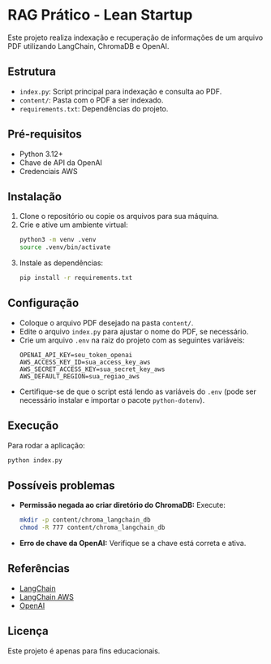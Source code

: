 # RAG Prático - Lean Startup

Este projeto realiza indexação e recuperação de informações de um arquivo PDF utilizando LangChain, ChromaDB e OpenAI.

## Estrutura
- `index.py`: Script principal para indexação e consulta ao PDF.
- `content/`: Pasta com o PDF a ser indexado.
- `requirements.txt`: Dependências do projeto.

## Pré-requisitos
- Python 3.12+
- Chave de API da OpenAI
- Credenciais AWS

## Instalação
1. Clone o repositório ou copie os arquivos para sua máquina.
2. Crie e ative um ambiente virtual:
   ```bash
   python3 -m venv .venv
   source .venv/bin/activate
   ```
3. Instale as dependências:
   ```bash
   pip install -r requirements.txt
   ```

## Configuração
- Coloque o arquivo PDF desejado na pasta `content/`.
- Edite o arquivo `index.py` para ajustar o nome do PDF, se necessário.
- Crie um arquivo `.env` na raiz do projeto com as seguintes variáveis:
  ```env
  OPENAI_API_KEY=seu_token_openai
  AWS_ACCESS_KEY_ID=sua_access_key_aws
  AWS_SECRET_ACCESS_KEY=sua_secret_key_aws
  AWS_DEFAULT_REGION=sua_regiao_aws
  ```
- Certifique-se de que o script está lendo as variáveis do `.env` (pode ser necessário instalar e importar o pacote `python-dotenv`).

## Execução
Para rodar a aplicação:
```bash
python index.py
```

## Possíveis problemas
- **Permissão negada ao criar diretório do ChromaDB:**
  Execute:
  ```bash
  mkdir -p content/chroma_langchain_db
  chmod -R 777 content/chroma_langchain_db
  ```
- **Erro de chave da OpenAI:**
  Verifique se a chave está correta e ativa.

## Referências
- [LangChain](https://python.langchain.com/)
- [LangChain AWS](https://pypi.org/project/langchain-aws/)
- [OpenAI](https://platform.openai.com/docs/)

## Licença
Este projeto é apenas para fins educacionais.
